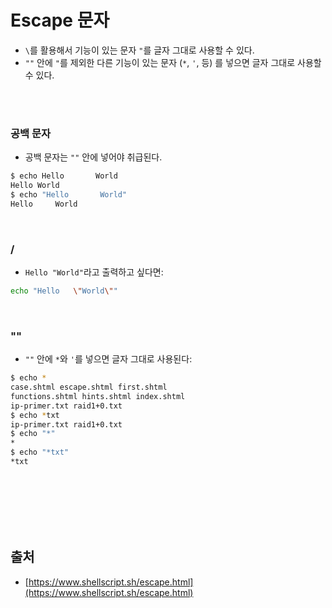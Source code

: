 # Escape 문자

- `\`를 활용해서 기능이 있는 문자 `"`를 글자 그대로 사용할 수 있다.
- `""` 안에 `"`를 제외한 다른 기능이 있는 문자 (`*`, `'`,  등) 를 넣으면 글자 그대로 사용할 수 있다.

<br><br>


### 공백 문자
- 공백 문자는 `""` 안에 넣어야 취급된다.
```sh
$ echo Hello       World
Hello World
$ echo "Hello       World"
Hello     World
```

<br>


### /
- `Hello "World"`라고 출력하고 싶다면:
``` sh
echo "Hello   \"World\""
```

<br>


### ""

- `""` 안에 	`*`와 `'`를 넣으면 글자 그대로 사용된다:
``` sh
$ echo *
case.shtml escape.shtml first.shtml 
functions.shtml hints.shtml index.shtml 
ip-primer.txt raid1+0.txt
$ echo *txt
ip-primer.txt raid1+0.txt
$ echo "*"
*
$ echo "*txt"
*txt
```

<br><br><br><br><br>



## 출처
- [https://www.shellscript.sh/escape.html](https://www.shellscript.sh/escape.html)
